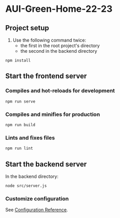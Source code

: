 # AUI-Green-Home-22-23

## Project setup
1. Use the following command twice: 
    * the first in the root project's directory
    * the second in the backend directory 
```
npm install
```

## Start the frontend server
### Compiles and hot-reloads for development
```
npm run serve
```

### Compiles and minifies for production
```
npm run build
```

### Lints and fixes files
```
npm run lint
```

## Start the backend server
In the backend directory:
```
node src/server.js
```
### Customize configuration
See [Configuration Reference](https://cli.vuejs.org/config/).
